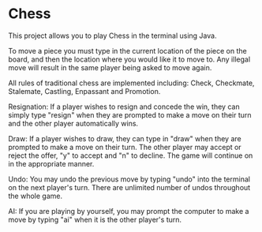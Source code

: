 # Chess
This project allows you to play Chess in the terminal using Java.

To move a piece you must type in the current location of the piece on the board, and then the location where you would like it to move to. Any illegal move will result in the same player being asked to move again.

All rules of traditional chess are implemented including: Check, Checkmate, Stalemate, Castling, Enpassant and Promotion.

Resignation: If a player wishes to resign and concede the win, they can simply type "resign" when they are prompted to make a move on their turn and the other player automatically wins.

Draw: If a player wishes to draw, they can type in "draw" when they are prompted to make a move on their turn. The other player may accept or reject the offer, "y" to accept and "n" to decline. The game will continue on in the appropriate manner.

Undo: You may undo the previous move by typing "undo" into the terminal on the next player's turn. There are unlimited number of undos throughout the whole game.

AI: If you are playing by yourself, you may prompt the computer to make a move by typing "ai" when it is the other player's turn.